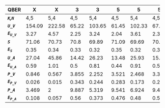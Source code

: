 ﻿| **QBER**                  | **X**  | **X**  | **3** | **3**  | **5** | **5**  | **5** | **5** |
|---------------------------|--------|--------|-------|--------|-------|--------|-------|-------|
| ***`K`,`N`***             | 4,5    | 5,4    | 4,5   | 5,4    | 4,5   | 5,4    | 4,5   | 5,4   |
| ***`U_V`***               | 154.09 | 222.58 | 65.22 | 103.65 | 61.45 | 102.33 | 67.55 | 92.34 |
| ***`E`<sub>`U_V`</sub>*** | 3.27   | 4.57   | 2.25  | 3.24   | 2.04  | 3.61   | 2.39  | 3.23  |
| ***`S`***                 | 71.06  | 70.73  | 70.8  | 69.89  | 71.09 | 69.69  | 70.39 | 69.43 |
| ***`E`<sub>`S`</sub>***   | 0.35   | 0.34   | 0.33  | 0.32   | 0.35  | 0.32   | 0.36  | 0.32  |
| ***`U_A`***               | 27.04  | 45.86  | 14.42 | 26.23  | 13.48 | 25.93  | 15.04 | 23.48 |
| ***`E`<sub>`U_A`</sub>*** | 0.59   | 1.01   | 0.5   | 0.81   | 0.44  | 0.91   | 0.53  | 0.81  |
| ***`P_V`***               | 0.846  | 0.567  | 3.855 | 2.252  | 3.521 | 2.468  | 3.353 | 2.986 |
| ***`E`<sub>`P_V`</sub>*** | 0.026  | 0.015  | 0.343 | 0.244  | 0.283 | 0.173  | 0.217 | 0.35  |
| ***`P_A`***               | 3.469  | 2      | 9.887 | 5.319  | 9.541 | 6.924  | 9.404 | 6.624 |
| ***`E`<sub>`P_A`</sub>*** | 0.108  | 0.057  | 0.56  | 0.373  | 0.476 | 0.48   | 0.523 | 0.423 |
